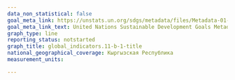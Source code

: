 ```yaml
---
data_non_statistical: false
goal_meta_link: https://unstats.un.org/sdgs/metadata/files/Metadata-01-05-03.pdf
goal_meta_link_text: United Nations Sustainable Development Goals Metadata (pdf 2066kB)
graph_type: line
reporting_status: notstarted
graph_title: global_indicators.11-b-1-title
national_geographical_coverage: Кыргызская Республика
measurement_units: 

---
```

